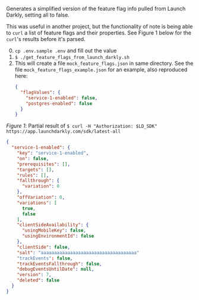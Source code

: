 Generates a simplified version of the feature flag info pulled from Launch Darkly, setting all to false.

This was useful in another project, but the functionality of note is being able to `curl` a list of feature flags and their properties.  See Figure 1 below for the `curl`'s results before it's parsed.

0. `cp .env.sample .env` and fill out the value
1. `$ ./get_feature_flags_from_launch_darkly.sh`
2. This will create a file `mock_feature_flags.json` in same directory.  See the file `mock_feature_flags_example.json` for an example, also reproduced here:
    ```json
    {
      "flagValues": {
        "service-1-enabled": false,
        "postgres-enabled": false
      }
    }
    ```


*Figure 1*: Partial result of `$ curl -H "Authorization: $LD_SDK" https://app.launchdarkly.com/sdk/latest-all`
```json
{
  "service-1-enabled": {
    "key": "service-1-enabled",
    "on": false,
    "prerequisites": [],
    "targets": [],
    "rules": [],
    "fallthrough": {
      "variation": 0
    },
    "offVariation": 0,
    "variations": [
      true,
      false
    ],
    "clientSideAvailability": {
      "usingMobileKey": false,
      "usingEnvironmentId": false
    },
    "clientSide": false,
    "salt": "aaaaaaaaaaaaaaaaaaaaaaaaaaaaaaaaaaaa"
    "trackEvents": false,
    "trackEventsFallthrough": false,
    "debugEventsUntilDate": null,
    "version": 7,
    "deleted": false
  }
}
```
